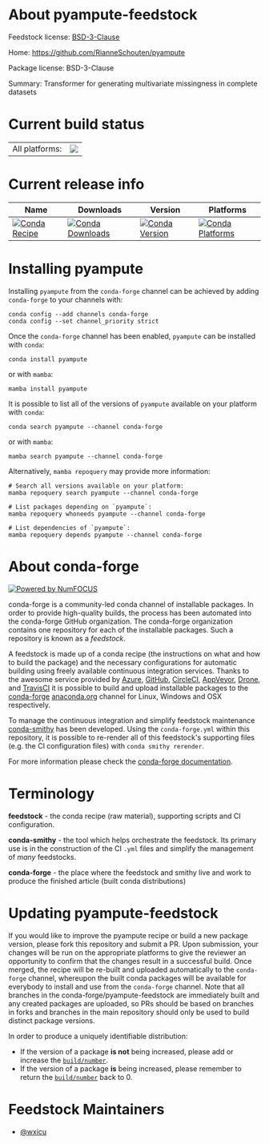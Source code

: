 About pyampute-feedstock
========================

Feedstock license: [BSD-3-Clause](https://github.com/conda-forge/pyampute-feedstock/blob/main/LICENSE.txt)

Home: https://github.com/RianneSchouten/pyampute

Package license: BSD-3-Clause

Summary: Transformer for generating multivariate missingness in complete datasets

Current build status
====================


<table><tr><td>All platforms:</td>
    <td>
      <a href="https://dev.azure.com/conda-forge/feedstock-builds/_build/latest?definitionId=22408&branchName=main">
        <img src="https://dev.azure.com/conda-forge/feedstock-builds/_apis/build/status/pyampute-feedstock?branchName=main">
      </a>
    </td>
  </tr>
</table>

Current release info
====================

| Name | Downloads | Version | Platforms |
| --- | --- | --- | --- |
| [![Conda Recipe](https://img.shields.io/badge/recipe-pyampute-green.svg)](https://anaconda.org/conda-forge/pyampute) | [![Conda Downloads](https://img.shields.io/conda/dn/conda-forge/pyampute.svg)](https://anaconda.org/conda-forge/pyampute) | [![Conda Version](https://img.shields.io/conda/vn/conda-forge/pyampute.svg)](https://anaconda.org/conda-forge/pyampute) | [![Conda Platforms](https://img.shields.io/conda/pn/conda-forge/pyampute.svg)](https://anaconda.org/conda-forge/pyampute) |

Installing pyampute
===================

Installing `pyampute` from the `conda-forge` channel can be achieved by adding `conda-forge` to your channels with:

```
conda config --add channels conda-forge
conda config --set channel_priority strict
```

Once the `conda-forge` channel has been enabled, `pyampute` can be installed with `conda`:

```
conda install pyampute
```

or with `mamba`:

```
mamba install pyampute
```

It is possible to list all of the versions of `pyampute` available on your platform with `conda`:

```
conda search pyampute --channel conda-forge
```

or with `mamba`:

```
mamba search pyampute --channel conda-forge
```

Alternatively, `mamba repoquery` may provide more information:

```
# Search all versions available on your platform:
mamba repoquery search pyampute --channel conda-forge

# List packages depending on `pyampute`:
mamba repoquery whoneeds pyampute --channel conda-forge

# List dependencies of `pyampute`:
mamba repoquery depends pyampute --channel conda-forge
```


About conda-forge
=================

[![Powered by
NumFOCUS](https://img.shields.io/badge/powered%20by-NumFOCUS-orange.svg?style=flat&colorA=E1523D&colorB=007D8A)](https://numfocus.org)

conda-forge is a community-led conda channel of installable packages.
In order to provide high-quality builds, the process has been automated into the
conda-forge GitHub organization. The conda-forge organization contains one repository
for each of the installable packages. Such a repository is known as a *feedstock*.

A feedstock is made up of a conda recipe (the instructions on what and how to build
the package) and the necessary configurations for automatic building using freely
available continuous integration services. Thanks to the awesome service provided by
[Azure](https://azure.microsoft.com/en-us/services/devops/), [GitHub](https://github.com/),
[CircleCI](https://circleci.com/), [AppVeyor](https://www.appveyor.com/),
[Drone](https://cloud.drone.io/welcome), and [TravisCI](https://travis-ci.com/)
it is possible to build and upload installable packages to the
[conda-forge](https://anaconda.org/conda-forge) [anaconda.org](https://anaconda.org/)
channel for Linux, Windows and OSX respectively.

To manage the continuous integration and simplify feedstock maintenance
[conda-smithy](https://github.com/conda-forge/conda-smithy) has been developed.
Using the ``conda-forge.yml`` within this repository, it is possible to re-render all of
this feedstock's supporting files (e.g. the CI configuration files) with ``conda smithy rerender``.

For more information please check the [conda-forge documentation](https://conda-forge.org/docs/).

Terminology
===========

**feedstock** - the conda recipe (raw material), supporting scripts and CI configuration.

**conda-smithy** - the tool which helps orchestrate the feedstock.
                   Its primary use is in the construction of the CI ``.yml`` files
                   and simplify the management of *many* feedstocks.

**conda-forge** - the place where the feedstock and smithy live and work to
                  produce the finished article (built conda distributions)


Updating pyampute-feedstock
===========================

If you would like to improve the pyampute recipe or build a new
package version, please fork this repository and submit a PR. Upon submission,
your changes will be run on the appropriate platforms to give the reviewer an
opportunity to confirm that the changes result in a successful build. Once
merged, the recipe will be re-built and uploaded automatically to the
`conda-forge` channel, whereupon the built conda packages will be available for
everybody to install and use from the `conda-forge` channel.
Note that all branches in the conda-forge/pyampute-feedstock are
immediately built and any created packages are uploaded, so PRs should be based
on branches in forks and branches in the main repository should only be used to
build distinct package versions.

In order to produce a uniquely identifiable distribution:
 * If the version of a package **is not** being increased, please add or increase
   the [``build/number``](https://docs.conda.io/projects/conda-build/en/latest/resources/define-metadata.html#build-number-and-string).
 * If the version of a package **is** being increased, please remember to return
   the [``build/number``](https://docs.conda.io/projects/conda-build/en/latest/resources/define-metadata.html#build-number-and-string)
   back to 0.

Feedstock Maintainers
=====================

* [@wxicu](https://github.com/wxicu/)

